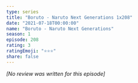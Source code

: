 ```yaml
---
type: series
title: "Boruto - Naruto Next Generations 1x208"
date: "2021-07-18T00:00:00"
name: "Boruto - Naruto Next Generations"
season: 1
episode: 208
rating: 3
ratingEmoji: "⭐️⭐️⭐️"
share: false
---
```


_[No review was written for this episode]_
